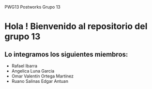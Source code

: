 PWG13
Postworks Grupo 13

#  Hola ! Bienvenido al repositorio del grupo 13

## Lo integramos los siguientes miembros:

* Rafael Ibarra
* Angelica Luna Garcia
* Omar Valentín Ortega Martínez
* Ruano Salinas Edgar Antuan


